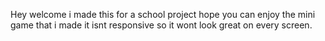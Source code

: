 Hey welcome i made this for a school project hope you can enjoy the mini game that i made it isnt responsive so it wont look great on every screen.
